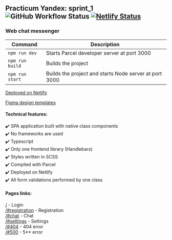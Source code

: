 ## Practicum Yandex: sprint_1 ![GitHub Workflow Status](https://img.shields.io/github/actions/workflow/status/tzhovtyi/middle.messenger.praktikum.yandex/tests.yml) [![Netlify Status](https://api.netlify.com/api/v1/badges/d9eb756c-9169-45dc-890e-4f53abab2631/deploy-status)](https://app.netlify.com/sites/practicum-chat-app/deploys)

### Web chat messenger

| Command         | Description                                            |
| --------------- | ------------------------------------------------------ |
| `npm run dev`   | Starts Parcel developer server at port 3000            |
| `npm run build` | Builds the project                                     |
| `npm run start` | Builds the project and starts Node server at port 3000 |

[Deployed on Netlify](https://practicum-chat-app.netlify.app/)

[Figma design templates](https://www.figma.com/file/dctKPtCeSqShhDfyEVkJZX/Yandex?node-id=0%3A1&t=uAIvx9AX66zrlCWI-1)

#### Technical features:

✔️ SPA application built with native class components  
✔️ No frameworks are used  
✔️ Typescript  
✔️ Only one frontend library (Handlebars)  
✔️ Styles written in SCSS  
✔️ Compiled with Parcel  
✔️ Deployed on Netlify  
✔️ All form validations performed by one class

#### Pages links:

[/](https://practicum-chat-app.netlify.app) - Login  
[/#registration](https://practicum-chat-app.netlify.app/#registration) - Registration  
[/#chat](https://practicum-chat-app.netlify.app/#registration) - Chat  
[/#settings](https://practicum-chat-app.netlify.app/#settings) - Settings  
[/#404](https://practicum-chat-app.netlify.app/#404) - 404 error  
[/#500](https://practicum-chat-app.netlify.app/#500) - 5\*\* error
